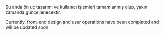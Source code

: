 Şu anda ön uç tasarımı ve kullanıcı işlemleri tamamlanmış olup, yakın zamanda güncellenecektir.

Currently, front-end design and user operations have been completed and will be updated soon.

